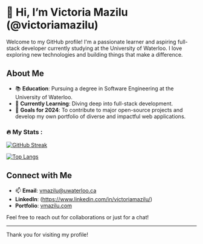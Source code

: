 # 👋 Hi, I’m Victoria Mazilu (@victoriamazilu)

Welcome to my GitHub profile! I'm a passionate learner and aspiring full-stack developer currently studying at the University of Waterloo. I love exploring new technologies and building things that make a difference.

## About Me

- 📚 **Education**: Pursuing a degree in Software Engineering at the University of Waterloo.
- 🌱 **Currently Learning**: Diving deep into full-stack development.
- 🎯 **Goals for 2024**: To contribute to major open-source projects and develop my own portfolio of diverse and impactful web applications.

### :fire: My Stats : 
[![GitHub Streak](http://github-readme-streak-stats.herokuapp.com?user=victoriamazilu&theme=dark&background=000000)](https://git.io/streak-stats)

[![Top Langs](https://github-readme-stats.vercel.app/api/top-langs/?username=victoriamazilu&layout=compact&theme=vision-friendly-dark)](https://github.com/anuraghazra/github-readme-stats)

## Connect with Me

- 📫 **Email**: vmazilu@uwaterloo.ca
- **LinkedIn**: (https://www.linkedin.com/in/victoriamazilu/)
- **Portfolio**: [vmazilu.com](https://vmazilu.com/)

Feel free to reach out for collaborations or just for a chat!

---

Thank you for visiting my profile!
